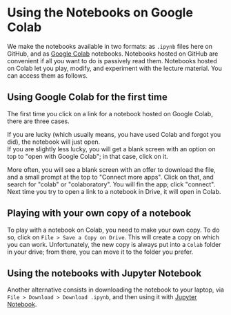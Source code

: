 # Using the Notebooks on Google Colab

We make the notebooks available in two formats: as `.ipynb` files here on GitHub, and as [Google Colab](https://colab.research.google.com) notebooks. 
Notebooks hosted on GitHub are convenient if all you want to do is passively read them. 
Notebooks hosted on Colab let you play, modify, and experiment with the lecture material. 
You can access them as follows. 

## Using Google Colab for the first time

The first time you click on a link for a notebook hosted on Google Colab, there are three cases.  

If you are lucky (which usually means, you have used Colab and forgot you did), the notebook will just open.  
If you are slightly less lucky, you will get a blank screen with an option on top to "open with Google Colab"; in that case, click on it. 


 More often, you will see a blank screen with an offer to download the file, and a small prompt at the top to "Connect more apps".  Click on that, and search for "colab" or "colaboratory".  You will fin the app; click "connect".  Next time you try to open a link to a notebook in Drive, it will open in Colab. 

## Playing with your own copy of a notebook

To play with a notebook on Colab, you need to make your own copy.  To do so, click on `File > Save a Copy on Drive`.  This will create a copy on which you can work.  Unfortunately, the new copy is always put into a `Colab` folder in your drive; from there, you can move it to the folder you prefer. 

## Using the notebooks with Jupyter Notebook

Another alternative consists in downloading the notebook to your laptop, via `File > Download > Download .ipynb`, and then using it with [Jupyter Notebook](https://jupyter.org). 